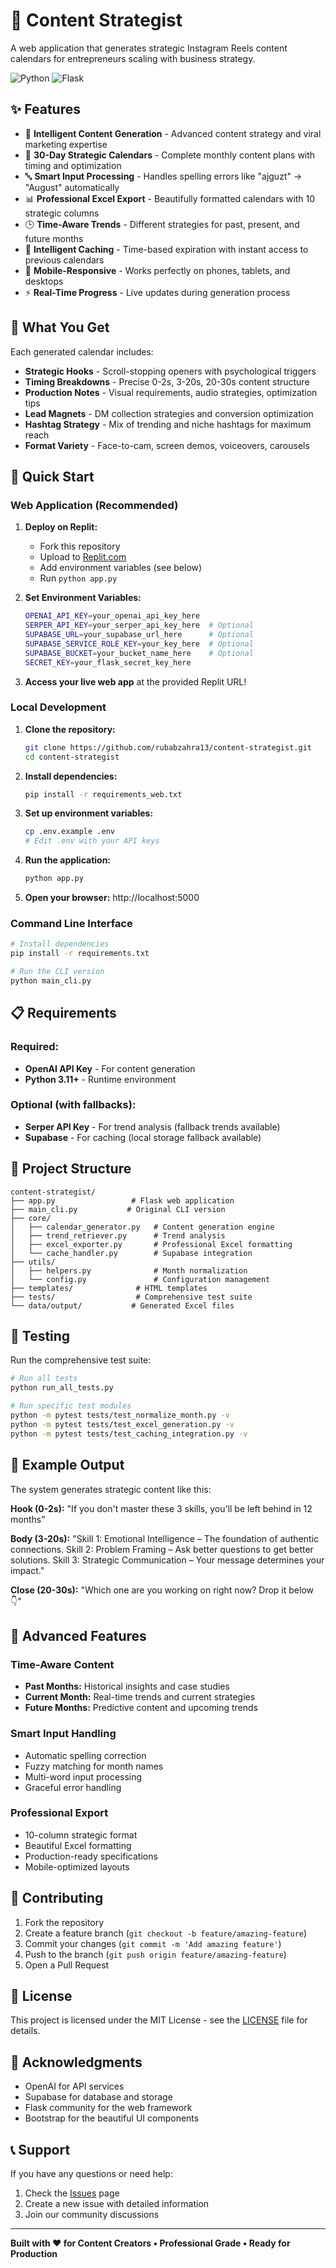 # 🚀 Content Strategist

A web application that generates strategic Instagram Reels content calendars for entrepreneurs scaling with business strategy.

![Python](https://img.shields.io/badge/Python-3.11+-green) ![Flask](https://img.shields.io/badge/Flask-Web%20App-red)

## ✨ Features

- 🤖 **Intelligent Content Generation** - Advanced content strategy and viral marketing expertise
- 📅 **30-Day Strategic Calendars** - Complete monthly content plans with timing and optimization
- 🔤 **Smart Input Processing** - Handles spelling errors like "ajguzt" → "August" automatically
- 📊 **Professional Excel Export** - Beautifully formatted calendars with 10 strategic columns
- 🕒 **Time-Aware Trends** - Different strategies for past, present, and future months
- 💾 **Intelligent Caching** - Time-based expiration with instant access to previous calendars
- 📱 **Mobile-Responsive** - Works perfectly on phones, tablets, and desktops
- ⚡ **Real-Time Progress** - Live updates during generation process

## 🎯 What You Get

Each generated calendar includes:

- **Strategic Hooks** - Scroll-stopping openers with psychological triggers
- **Timing Breakdowns** - Precise 0-2s, 3-20s, 20-30s content structure
- **Production Notes** - Visual requirements, audio strategies, optimization tips
- **Lead Magnets** - DM collection strategies and conversion optimization
- **Hashtag Strategy** - Mix of trending and niche hashtags for maximum reach
- **Format Variety** - Face-to-cam, screen demos, voiceovers, carousels

## 🚀 Quick Start

### Web Application (Recommended)

1. **Deploy on Replit:**
   - Fork this repository
   - Upload to [Replit.com](https://replit.com)
   - Add environment variables (see below)
   - Run `python app.py`

2. **Set Environment Variables:**
   ```bash
   OPENAI_API_KEY=your_openai_api_key_here
   SERPER_API_KEY=your_serper_api_key_here  # Optional
   SUPABASE_URL=your_supabase_url_here      # Optional
   SUPABASE_SERVICE_ROLE_KEY=your_key_here  # Optional
   SUPABASE_BUCKET=your_bucket_name_here    # Optional
   SECRET_KEY=your_flask_secret_key_here
   ```

3. **Access your live web app** at the provided Replit URL!

### Local Development

1. **Clone the repository:**
   ```bash
   git clone https://github.com/rubabzahra13/content-strategist.git
   cd content-strategist
   ```

2. **Install dependencies:**
   ```bash
   pip install -r requirements_web.txt
   ```

3. **Set up environment variables:**
   ```bash
   cp .env.example .env
   # Edit .env with your API keys
   ```

4. **Run the application:**
   ```bash
   python app.py
   ```

5. **Open your browser:** http://localhost:5000

### Command Line Interface

```bash
# Install dependencies
pip install -r requirements.txt

# Run the CLI version
python main_cli.py
```

## 📋 Requirements

### Required:
- **OpenAI API Key** - For content generation
- **Python 3.11+** - Runtime environment

### Optional (with fallbacks):
- **Serper API Key** - For trend analysis (fallback trends available)
- **Supabase** - For caching (local storage fallback available)

## 🔧 Project Structure

```
content-strategist/
├── app.py                 # Flask web application
├── main_cli.py           # Original CLI version
├── core/
│   ├── calendar_generator.py   # Content generation engine
│   ├── trend_retriever.py      # Trend analysis
│   ├── excel_exporter.py       # Professional Excel formatting
│   └── cache_handler.py        # Supabase integration
├── utils/
│   ├── helpers.py              # Month normalization
│   └── config.py               # Configuration management
├── templates/              # HTML templates
├── tests/                  # Comprehensive test suite
└── data/output/           # Generated Excel files
```

## 🧪 Testing

Run the comprehensive test suite:

```bash
# Run all tests
python run_all_tests.py

# Run specific test modules
python -m pytest tests/test_normalize_month.py -v
python -m pytest tests/test_excel_generation.py -v
python -m pytest tests/test_caching_integration.py -v
```

## 🎨 Example Output

The system generates strategic content like this:

**Hook (0-2s):** "If you don't master these 3 skills, you'll be left behind in 12 months"

**Body (3-20s):** "Skill 1: Emotional Intelligence – The foundation of authentic connections. Skill 2: Problem Framing – Ask better questions to get better solutions. Skill 3: Strategic Communication – Your message determines your impact."

**Close (20-30s):** "Which one are you working on right now? Drop it below 👇"

## 🌟 Advanced Features

### Time-Aware Content
- **Past Months:** Historical insights and case studies
- **Current Month:** Real-time trends and current strategies  
- **Future Months:** Predictive content and upcoming trends

### Smart Input Handling
- Automatic spelling correction
- Fuzzy matching for month names
- Multi-word input processing
- Graceful error handling

### Professional Export
- 10-column strategic format
- Beautiful Excel formatting
- Production-ready specifications
- Mobile-optimized layouts

## 🤝 Contributing

1. Fork the repository
2. Create a feature branch (`git checkout -b feature/amazing-feature`)
3. Commit your changes (`git commit -m 'Add amazing feature'`)
4. Push to the branch (`git push origin feature/amazing-feature`)
5. Open a Pull Request

## 📄 License

This project is licensed under the MIT License - see the [LICENSE](LICENSE) file for details.

## 🙏 Acknowledgments

- OpenAI for API services
- Supabase for database and storage
- Flask community for the web framework
- Bootstrap for the beautiful UI components

## 📞 Support

If you have any questions or need help:

1. Check the [Issues](https://github.com/rubabzahra13/content-strategist/issues) page
2. Create a new issue with detailed information
3. Join our community discussions

---

**Built with ❤️ for Content Creators • Professional Grade • Ready for Production**